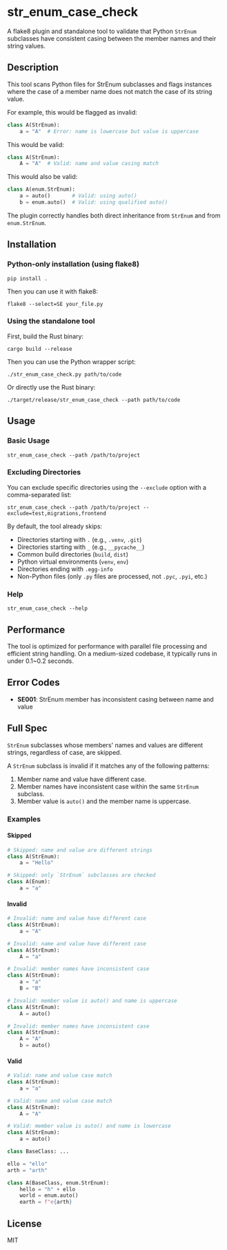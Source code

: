 # str_enum_case_check

A flake8 plugin and standalone tool to validate that Python `StrEnum` subclasses have consistent casing between the member names and their string values.

## Description

This tool scans Python files for StrEnum subclasses and flags instances where the case of a member name does not match the case of its string value.

For example, this would be flagged as invalid:

```python
class A(StrEnum):
    a = "A"  # Error: name is lowercase but value is uppercase
```

This would be valid:

```python
class A(StrEnum):
    A = "A"  # Valid: name and value casing match
```

This would also be valid:

```python
class A(enum.StrEnum):
    a = auto()       # Valid: using auto()
    b = enum.auto()  # Valid: using qualified auto()
```

The plugin correctly handles both direct inheritance from `StrEnum` and from `enum.StrEnum`.

## Installation

### Python-only installation (using flake8)

```
pip install .
```

Then you can use it with flake8:

```
flake8 --select=SE your_file.py
```

### Using the standalone tool

First, build the Rust binary:

```
cargo build --release
```

Then you can use the Python wrapper script:

```
./str_enum_case_check.py path/to/code
```

Or directly use the Rust binary:

```
./target/release/str_enum_case_check --path path/to/code
```

## Usage

### Basic Usage

```
str_enum_case_check --path /path/to/project
```

### Excluding Directories

You can exclude specific directories using the `--exclude` option with a comma-separated list:

```
str_enum_case_check --path /path/to/project --exclude=test,migrations,frontend
```

By default, the tool already skips:
- Directories starting with `.` (e.g., `.venv`, `.git`)
- Directories starting with `_` (e.g., `__pycache__`)
- Common build directories (`build`, `dist`)
- Python virtual environments (`venv`, `env`)
- Directories ending with `.egg-info`
- Non-Python files (only `.py` files are processed, not `.pyc`, `.pyi`, etc.)

### Help

```
str_enum_case_check --help
```

## Performance

The tool is optimized for performance with parallel file processing and efficient string handling. On a medium-sized codebase, it typically runs in under 0.1~0.2 seconds.

## Error Codes

- **SE001**: StrEnum member has inconsistent casing between name and value

## Full Spec

`StrEnum` subclasses whose members' names and values are different strings, regardless of case, are skipped.

A `StrEnum` subclass is invalid if it matches any of the following patterns:

1. Member name and value have different case.
2. Member names have inconsistent case within the same `StrEnum` subclass.
3. Member value is `auto()` and the member name is uppercase.

### Examples

#### Skipped
```python
# Skipped: name and value are different strings
class A(StrEnum):
    a = "Hello"

# Skipped: only `StrEnum` subclasses are checked
class A(Enum):
    a = "a"
```

#### Invalid
```python
# Invalid: name and value have different case
class A(StrEnum):
    a = "A"
```

```python
# Invalid: name and value have different case
class A(StrEnum):
    A = "a"
```

```python
# Invalid: member names have inconsistent case
class A(StrEnum):
    a = "a"
    B = "B"
```

```python
# Invalid: member value is auto() and name is uppercase
class A(StrEnum):
    A = auto()
```

```python
# Invalid: member names have inconsistent case
class A(StrEnum):
    A = "A"
    b = auto()
```

#### Valid
```python
# Valid: name and value case match
class A(StrEnum):
    a = "a"
```

```python
# Valid: name and value case match
class A(StrEnum):
    A = "A"
```

```python
# Valid: member value is auto() and name is lowercase
class A(StrEnum):
    a = auto()
```

```python
class BaseClass: ...

ello = "ello"
arth = "arth"

class A(BaseClass, enum.StrEnum):
    hello = "h" + ello
    world = enum.auto()
    earth = f"e{arth}
```


## License

MIT